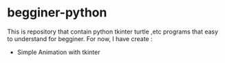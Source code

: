 # begginer-python
This is repository that contain python tkinter turtle ,etc programs that easy to understand for begginer.
For now, I have create :
  - Simple Animation with tkinter
